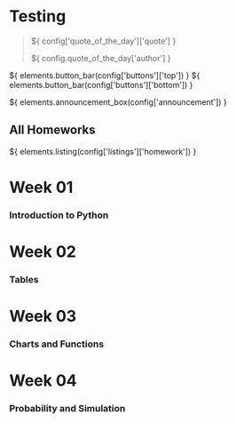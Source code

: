 Testing
=======

<blockquote class="blockquote">
  <p class="mb-0">
    ${ config['quote_of_the_day']['quote'] }
    <footer class="blockquote-footer">
        ${ config.quote_of_the_day['author'] }
    </footer>
  </p>
</blockquote>

${ elements.button_bar(config['buttons']['top']) }
${ elements.button_bar(config['buttons']['bottom']) }

${ elements.announcement_box(config['announcement']) }

All Homeworks
-------------

${ elements.listing(config['listings']['homework']) }

# Week 01

### Introduction to Python

# Week 02

### Tables


# Week 03

### Charts and Functions


# Week 04

### Probability and Simulation
